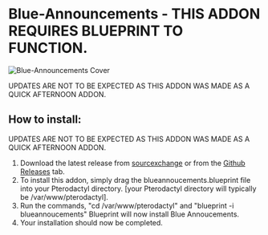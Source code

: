 # Blue-Announcements - THIS ADDON REQUIRES BLUEPRINT TO FUNCTION.

![Blue-Announcements Cover](https://blueprint.zip/browse/assets/blueannouncements.jpg)

UPDATES ARE NOT TO BE EXPECTED AS THIS ADDON WAS MADE AS A QUICK AFTERNOON ADDON.

## How to install:

UPDATES ARE NOT TO BE EXPECTED AS THIS ADDON WAS MADE AS A QUICK AFTERNOON ADDON.
1. Download the latest release from [sourcexchange](https://www.sourcexchange.net/products/blue-announcements-for-blueprint) or from the [Github Releases](https://github.com/Spoopy2023/Blue-Announcements/releases/tag/beta-2024-07) tab.
2. To install this addon, simply drag the blueannoucements.blueprint file into your Pterodactyl directory. [your Pterodactyl directory will typically be /var/www/pterodactyl].
3. Run the commands, "cd /var/www/pterodactyl" and "blueprint -i blueannoucements" Blueprint will now install Blue Annoucements.
4. Your installation should now be completed.
